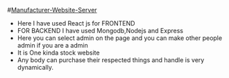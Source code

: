 #[Manufacturer-Website-Server](https://manufacturer-website-cb94a.web.app/)

- Here I have used React js for FRONTEND
- FOR BACKEND I have used Mongodb,Nodejs and Express
- Here you can select admin on the page and you can make other people admin if you are a admin
- It is One kinda stock website
- Any body can purchase their respected things and handle is very dynamically.
